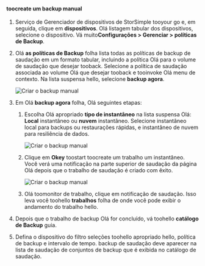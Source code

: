 
<!--author=alkohli last changed: 01/20/2017-->

#### <a name="toocreate-a-manual-backup"></a>toocreate um backup manual

1. Serviço de Gerenciador de dispositivos de StorSimple tooyour go e, em seguida, clique em **dispositivos**. Olá listagem tabular dos dispositivos, selecione o dispositivo. Vá muito**Configurações > Gerenciar > políticas de Backup**.

2. Olá **as políticas de Backup** folha lista todas as políticas de backup de saudação em um formato tabular, incluindo a política Olá para o volume de saudação que desejar tooback. Selecione a política de saudação associada ao volume Olá que desejar tooback e tooinvoke Olá menu de contexto. Na lista suspensa hello, selecione **backup agora**.

    ![Criar o backup manual](./media/storsimple-8000-create-manual-backup/createmanualbu1.png)

3. Em Olá **backup agora** folha, Olá seguintes etapas:

    1. Escolha Olá apropriado **tipo de instantâneo** na lista suspensa Olá: **Local** instantâneo ou **nuvem** instantâneo. Selecione instantâneo local para backups ou restaurações rápidas, e instantâneo de nuvem para resiliência de dados.

        ![Criar o backup manual](./media/storsimple-8000-create-manual-backup/createmanualbu2.png)

    2. Clique em **Okey** toostart toocreate um trabalho um instantâneo. Você verá uma notificação na parte superior de saudação da página Olá depois que o trabalho de saudação é criado com êxito.

        ![Criar o backup manual](./media/storsimple-8000-create-manual-backup/createmanualbu4.png)

    3. Olá toomonitor de trabalho, clique em notificação de saudação. Isso leva você toohello **trabalhos** folha de onde você pode exibir o andamento do trabalho hello.


5. Depois que o trabalho de backup Olá for concluído, vá toohello **catálogo de Backup** guia.

6. Defina o dispositivo do filtro seleções toohello apropriado hello, política de backup e intervalo de tempo. backup de saudação deve aparecer na lista de saudação de conjuntos de backup que é exibida no catálogo de saudação.

